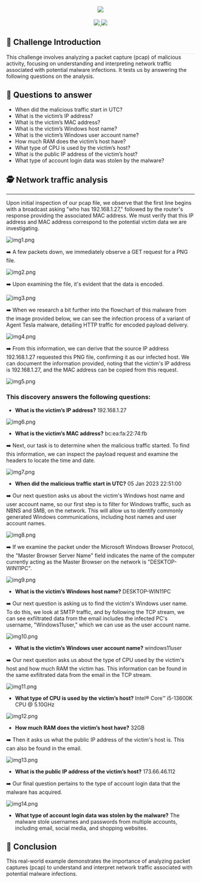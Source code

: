 <h1 align="center">
    <img src="https://readme-typing-svg.herokuapp.com/?font=Righteous&size=35&center=true&vCenter=true&width=500&height=70&duration=4000&lines=Hi+There!+👋;+I'm+Guillermo!;" />
</h1>
 </div>
 <div align="center"> 
  <a href="https://linkedin.com/in/knowledgeseeker" target="_blank">
    <img src="https://img.shields.io/badge/LinkedIn-0077B5?style=for-the-badge&logo=linkedin&logoColor=white" target="_blank" />
  </a>
  <a href="https://tryhackme.com/p/ECyberTekTrooper" target="_blank">
     <img src="https://img.shields.io/badge/TryHackMe-212121?style=for-the-badge&logo=tryhackme" target="_blank" /> <!-- sqlite, safari, google-chrome are other good icon options -->
  </a>
</div>

## 🚀 Challenge Introduction
<div style="border-bottom: 1px solid #e1e4e8;"></div>
This challenge involves analyzing a packet capture (pcap) of malicious activity, focusing on understanding and interpreting network traffic associated with potential malware infections. It tests us by answering the following questions on the analysis.

## 👋 Questions to answer

- When did the malicious traffic start in UTC?
- What is the victim’s IP address?
- What is the victim’s MAC address? 
- What is the victim’s Windows host name?
- What is the victim’s Windows user account name?
- How much RAM does the victim’s host have?
- What type of CPU is used by the victim’s host?
- What is the public IP address of the victim’s host?
- What type of account login data was stolen by the malware?

## 🕵️ Network traffic analysis
---
Upon initial inspection of our pcap file, we observe that the first line begins with a broadcast asking "who has 192.168.1.27," followed by the router's response providing the associated MAC address. We must verify that this IP address and MAC address correspond to the potential victim data we are investigating.

![img1.png](https://github.com/ETEKTrooper/wireshark_analysis/blob/main/img1.png?raw=true)

➡️ A few packets down, we immediately observe a GET request for a PNG file.

![img2.png](https://github.com/ETEKTrooper/wireshark_analysis/blob/main/img2.png?raw=true)

➡️ Upon examining the file, it's evident that the data is encoded.

![img3.png](https://github.com/ETEKTrooper/wireshark_analysis/blob/main/img3.png?raw=true)

➡️ When we research a bit further into the flowchart of this malware from the image provided below, we can see the infection process of a variant of Agent Tesla malware, detailing HTTP traffic for encoded payload delivery.

![img4.png](https://github.com/ETEKTrooper/wireshark_analysis/blob/main/img4.png?raw=true)

➡️ From this information, we can derive that the source IP address 192.168.1.27 requested this PNG file, confirming it as our infected host. We can document the information provided, noting that the victim's IP address is 192.168.1.27, and the MAC address can be copied from this request.

![img5.png](https://github.com/ETEKTrooper/wireshark_analysis/blob/main/img5.png?raw=true)

### This discovery answers the following questions: 

- **What is the victim’s IP address?** <red>192.168.1.27</red>


![img6.png](https://github.com/ETEKTrooper/wireshark_analysis/blob/main/img6.png?raw=true)

- **What is the victim’s MAC address?** bc:ea:fa:22:74:fb

➡️ Next, our task is to determine when the malicious traffic started. To find this information, we can inspect the payload request and examine the headers to locate the time and date.

![img7.png](https://github.com/ETEKTrooper/wireshark_analysis/blob/main/img7.png?raw=true)

- **When did the malicious traffic start in UTC?** 05 Jan 2023 22:51:00

➡️ Our next question asks us about the victim's Windows host name and user account name, so our first step is to filter for Windows traffic, such as NBNS and SMB, on the network. This will allow us to identify commonly generated Windows communications, including host names and user account names.

![img8.png](https://github.com/ETEKTrooper/wireshark_analysis/blob/main/img8.png?raw=true)


➡️ If we examine the packet under the Microsoft Windows Browser Protocol, the "Master Browser Server Name" field indicates the name of the computer currently acting as the Master Browser on the network is "DESKTOP-WIN11PC".

![img9.png](https://github.com/ETEKTrooper/wireshark_analysis/blob/main/img9.png?raw=true)

- **What is the victim’s Windows host name?** DESKTOP-WIN11PC

➡️ Our next question is asking us to find the victim's Windows user name. To do this, we look at SMTP traffic, and by following the TCP stream, we can see exfiltrated data from the email includes the infected PC's username, "Windows11user," which we can use as the user account name.

![img10.png](https://github.com/ETEKTrooper/wireshark_analysis/blob/main/img10.png?raw=true)


- **What is the victim’s Windows user account name?** windows11user

➡️ Our next question asks us about the type of CPU used by the victim's host and how much RAM the victim has. This information can be found in the same exfiltrated data from the email in the TCP stream.

![img11.png](https://github.com/ETEKTrooper/wireshark_analysis/blob/main/img11.png?raw=true)

- **What type of CPU is used by the victim’s host?** Intel® Core™ i5-13600K CPU @ 5.10GHz
  
![img12.png](https://github.com/ETEKTrooper/wireshark_analysis/blob/main/img12.png?raw=true)

- **How much RAM does the victim’s host have?** 32GB

➡️ Then it asks us what the public IP address of the victim's host is. This can also be found in the email.

![img13.png](https://github.com/ETEKTrooper/wireshark_analysis/blob/main/img13.png?raw=true)


- **What is the public IP address of the victim’s host?** 173.66.46.112

➡️ Our final question pertains to the type of account login data that the malware has acquired.

![img14.png](https://github.com/ETEKTrooper/wireshark_analysis/blob/main/img14.png?raw=true)


- **What type of account login data was stolen by the malware?** The malware stole usernames and passwords from multiple accounts, including email, social media, and shopping websites.

## 🏁 Conclusion

This real-world example demonstrates the importance of analyzing packet captures (pcap) to understand and interpret network traffic associated with potential malware infections.


